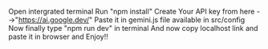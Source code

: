 Open intergrated terminal
Run "npm install"
Create Your API key from here -->"https://ai.google.dev/"
Paste it in gemini.js file available in src/config
Now finally type "npm run dev" in terminal
And now copy localhost link and paste it in browser and Enjoy!!
